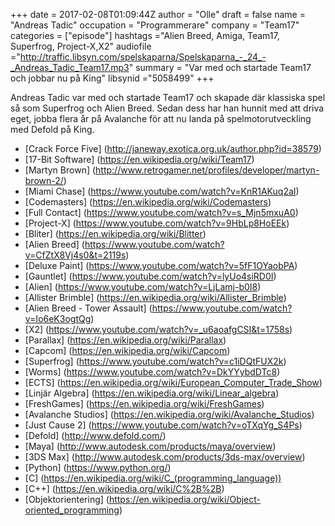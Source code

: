 +++
date = 2017-02-08T01:09:44Z
author = "Olle"
draft = false
name = "Andreas Tadic"
occupation = "Programmerare"
company = "Team17"
categories = ["episode"]
hashtags ="Alien Breed, Amiga, Team17, Superfrog, Project-X,X2"
audiofile ="http://traffic.libsyn.com/spelskaparna/Spelskaparna_-_24_-_Andreas_Tadic_Team17.mp3"
summary = "Var med och startade Team17 och jobbar nu på King"
libsynid ="5058499"
+++

Andreas Tadic var med och startade Team17 och skapade där
klassiska spel så som Superfrog och Alien Breed. Sedan dess har han
hunnit med att driva eget, jobba flera år på Avalanche för att nu landa
på spelmotorutveckling med Defold på King.

* [Crack Force Five] (http://janeway.exotica.org.uk/author.php?id=38579)
* [17-Bit Software] (https://en.wikipedia.org/wiki/Team17)
* [Martyn Brown] (http://www.retrogamer.net/profiles/developer/martyn-brown-2/)
* [Miami Chase] (https://www.youtube.com/watch?v=KnR1AKuq2aI)
* [Codemasters] (https://en.wikipedia.org/wiki/Codemasters)
* [Full Contact] (https://www.youtube.com/watch?v=s_Mjn5mxuA0)
* [Project-X] (https://www.youtube.com/watch?v=9HbLp8HoEEk)
* [Bliter] (https://en.wikipedia.org/wiki/Blitter)
* [Alien Breed] (https://www.youtube.com/watch?v=CfZtX8Vj4s0&t=2119s)
* [Deluxe Paint] (https://www.youtube.com/watch?v=5fF1OYaobPA)
* [Gauntlet] (https://www.youtube.com/watch?v=lyUo4siRD0I)
* [Alien] (https://www.youtube.com/watch?v=LjLamj-b0I8)
* [Allister Brimble] (https://en.wikipedia.org/wiki/Allister_Brimble)
* [Alien Breed - Tower Assault] (https://www.youtube.com/watch?v=Io6eK3ogtQg)
* [X2] (https://www.youtube.com/watch?v=_u6aoafgCSI&t=1758s)
* [Parallax] (https://en.wikipedia.org/wiki/Parallax)
* [Capcom] (https://en.wikipedia.org/wiki/Capcom)
* [Superfrog] (https://www.youtube.com/watch?v=c1iDQtFUX2k)
* [Worms] (https://www.youtube.com/watch?v=DkYYybdDTc8)
* [ECTS] (https://en.wikipedia.org/wiki/European_Computer_Trade_Show)
* [Linjär Algebra] (https://en.wikipedia.org/wiki/Linear_algebra)
* [FreshGames] (https://en.wikipedia.org/wiki/FreshGames)
* [Avalanche Studios] (https://en.wikipedia.org/wiki/Avalanche_Studios)
* [Just Cause 2] (https://www.youtube.com/watch?v=oTXqYg_S4Ps)
* [Defold] (http://www.defold.com/)
* [Maya] (http://www.autodesk.com/products/maya/overview)
* [3DS Max] (http://www.autodesk.com/products/3ds-max/overview)
* [Python] (https://www.python.org/)
* [C] (https://en.wikipedia.org/wiki/C_(programming_language))
* [C++] (https://en.wikipedia.org/wiki/C%2B%2B)
* [Objektorientering] (https://en.wikipedia.org/wiki/Object-oriented_programming)
